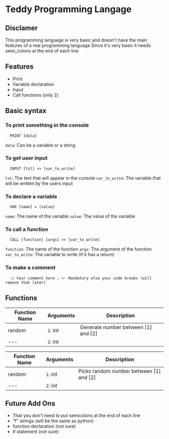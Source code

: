 
# Teddy Programming Langage



## Disclamer

This programming language is very basic and doesn't have the main features of a real programming language
Since it's very basic it needs semi_colons at the end of each line


## Features

- Print
- Variable declaration
- Input
- Call functions (only 2)



## Basic syntax

### To print something in the console

```ted
  PRINT [data]
```
  
`data`: Can be a variable or a string 

### To get user input

```ted
  INPUT [txt] >> [var_to_write]
```
`txt`: The text that will appear in the console
`var_to_write`: The variable that will be written by the users input

### To declare a variable

```ted
  VAR [name] = [value]
```
`name`: The name of the variable
`value`: The value of the variable

### To call a function

```ted
  CALL [function] [args] >> [var_to_write]
```
`function`: The name of the function
`args`: The argument of the function
`var_to_write`: The variable to write (if it has a return)

### To make a comment
```ted
  :/ Your comment here ; <- Mandatory else your code breaks (will remove that later)
```

## Functions
Function Name | Arguments    | Description
---           | ---          | ---
random        | `1`: int     | Generate number between [1] and [2] 
---           | `2`: int     |

Function Name | Arguments    | Description
---           | ---          | ---
random        | `1`: int     | Picks random number between [1] and [2] 
---           | `2`: int     |

## Future Add Ons
 - That you don't need to put semicolons at the end of each line
 - "f" strings (will be the same as python)
 - function declaration (not sure)
 - if statement (not sure)
